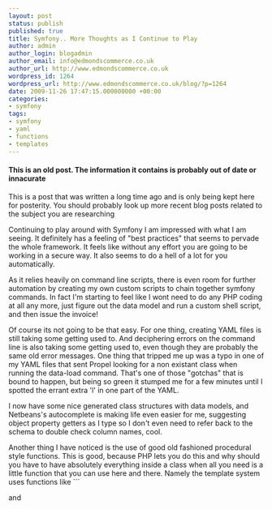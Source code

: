 ```yaml
---
layout: post
status: publish
published: true
title: Symfony.. More Thoughts as I Continue to Play
author: admin
author_login: blogadmin
author_email: info@edmondscommerce.co.uk
author_url: http://www.edmondscommerce.co.uk
wordpress_id: 1264
wordpress_url: http://www.edmondscommerce.co.uk/blog/?p=1264
date: 2009-11-26 17:47:15.000000000 +00:00
categories:
- symfony
tags:
- symfony
- yaml
- functions
- templates
---
```

<div class="oldpost"><h4>This is an old post. The information it contains is probably out of date or innacurate</h4>
<p>
This is a post that was written a long time ago and is only being kept here for posterity.
You should probably look up more recent blog posts related to the subject you are researching
</p>
</div>
Continuing to play around with Symfony I am impressed with what I am seeing. It definitely has a feeling of "best practices" that seems to pervade the whole framework. It feels like without any effort you are going to be working in a secure way. It also seems to do a hell of a lot for you automatically.

As it relies heavily on command line scripts, there is even room for further automation by creating my own custom scripts to chain together symfony commands. In fact I'm starting to feel like I wont need to do any PHP coding at all any more, just figure out the data model and run a custom shell script, and then issue the invoice!

Of course its not going to be that easy. For one thing, creating YAML files is still taking some getting used to. And deciphering errors on the command line is also taking some getting used to, even though they are probably the same old error messages. One thing that tripped me up was a typo in one of my YAML files that sent Propel looking for a non existant class when running the data-load command. That's one of those "gotchas" that is bound to happen, but being so green it stumped me for a few minutes until I spotted the errant extra 'l' in one part of the YAML.

I now have some nice generated class structures with data models, and Netbeans's autocomplete is making life even easier for me, suggesting object property getters as I type so I don't even need to refer back to the schema to double check column names, cool.

Another thing I have noticed is the use of good old fashioned procedural style functions. This is good, because PHP lets you do this and why should you have to have absolutely everything inside a class when all you need is a little function that you can use here and there. Namely the template system uses functions like ```
<?php include_metas()?> and <?php echo url_for('module/action')?>
```. I like this. I'm not a Java developer, I'm a PHP developer, so we can do this kind of thing :).
